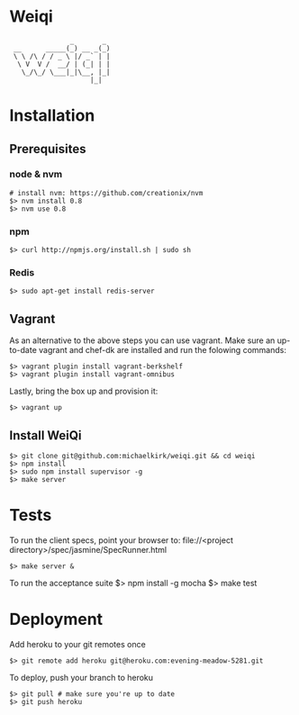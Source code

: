Weiqi
=====
                   _       _ 
     __      _____(_) __ _(_)
     \ \ /\ / / _ \ |/ _` | |
      \ V  V /  __/ | (_| | |
       \_/\_/ \___|_|\__, |_|
                        |_|  


Installation
============

Prerequisites
-------------

### node & nvm
    # install nvm: https://github.com/creationix/nvm
    $> nvm install 0.8
    $> nvm use 0.8

### npm
    $> curl http://npmjs.org/install.sh | sudo sh

### Redis
    $> sudo apt-get install redis-server


Vagrant
-------

As an alternative to the above steps you can use vagrant. Make sure
an up-to-date vagrant and chef-dk are installed and run the folowing commands:

    $> vagrant plugin install vagrant-berkshelf
    $> vagrant plugin install vagrant-omnibus

Lastly, bring the box up and provision it:

    $> vagrant up


Install WeiQi
-------------

    $> git clone git@github.com:michaelkirk/weiqi.git && cd weiqi
    $> npm install
    $> sudo npm install supervisor -g
    $> make server


Tests
=====
To run the client specs, point your browser to: file://&lt;project directory&gt;/spec/jasmine/SpecRunner.html

    $> make server &

To run the acceptance suite
    $> npm install -g mocha
    $> make test

Deployment
==========
Add heroku to your git remotes once

    $> git remote add heroku git@heroku.com:evening-meadow-5281.git

To deploy, push your branch to heroku

    $> git pull # make sure you're up to date
    $> git push heroku


